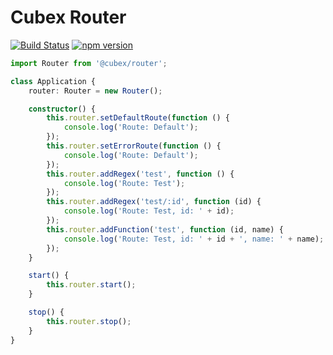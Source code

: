 # Cubex Router

[![Build Status](https://travis-ci.org/Cubex30/router.svg?branch=master)](https://travis-ci.org/Cubex30/router) [![npm version](https://badge.fury.io/js/@cubex/router.svg)](https://badge.fury.io/js/@cubex/router)

```` TypeScript
import Router from '@cubex/router';

class Application {
    router: Router = new Router();

    constructor() {
        this.router.setDefaultRoute(function () {
            console.log('Route: Default');
        });
        this.router.setErrorRoute(function () {
            console.log('Route: Default');
        });
        this.router.addRegex('test', function () {
            console.log('Route: Test');
        });
        this.router.addRegex('test/:id', function (id) {
            console.log('Route: Test, id: ' + id);
        });
        this.router.addFunction('test', function (id, name) {
            console.log('Route: Test, id: ' + id + ', name: ' + name);
        });
    }

    start() {
        this.router.start();
    }

    stop() {
        this.router.stop();
    }
}
````